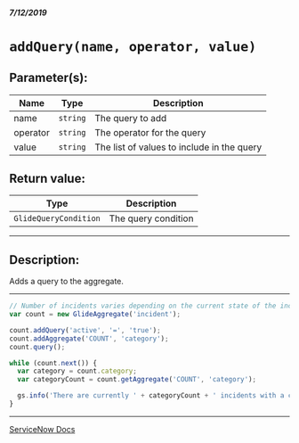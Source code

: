 ##### 7/12/2019
# `addQuery(name, operator, value)`

## Parameter(s):
| Name | Type | Description |
|---|---|---|
| name | `string` | The query to add |
| operator | `string` | The operator for the query |
| value | `string` | The list of values to include in the query |

## Return value:
| Type | Description |
|---|---|
| `GlideQueryCondition` | The query condition |

---

## Description:
Adds a query to the aggregate.

---

```js
// Number of incidents varies depending on the current state of the incident table
var count = new GlideAggregate('incident');

count.addQuery('active', '=', 'true');
count.addAggregate('COUNT', 'category');
count.query();

while (count.next()) {
  var category = count.category;
  var categoryCount = count.getAggregate('COUNT', 'category');

  gs.info('There are currently ' + categoryCount + ' incidents with a category of ' + category);
}
```

---

[ServiceNow Docs](https://developer.servicenow.com/app.do#!/api_doc?v=madrid&id=r_ScopedGlideAggregateAddQuery_String_String_String)